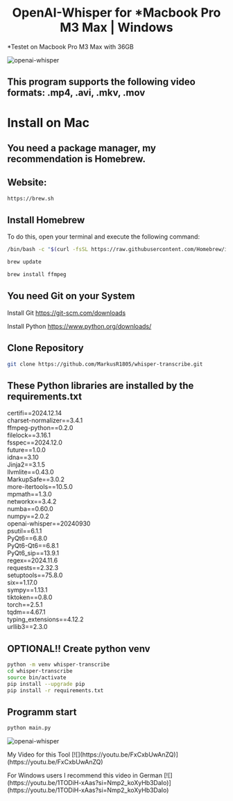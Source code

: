 <div align=center><h1>OpenAI-Whisper for *Macbook Pro M3 Max | Windows</h1></div>
*Testet on Macbook Pro M3 Max with 36GB <p>

![openai-whisper](https://image.civitai.com/xG1nkqKTMzGDvpLrqFT7WA/5f219a87-05c9-4510-bd4c-eb5856628332/original=true,quality=90/42965033.jpeg)

## This program supports the following video formats: .mp4, .avi, .mkv, .mov

# Install on Mac
## You need a package manager, my recommendation is Homebrew.
## Website:
```sh
https://brew.sh
```

## Install Homebrew
To do this, open your terminal and execute the following command:
```sh
/bin/bash -c "$(curl -fsSL https://raw.githubusercontent.com/Homebrew/install/HEAD/install.sh)"
```
```sh
brew update
```
```sh
brew install ffmpeg
```

## You need Git on your System

Install Git
<https://git-scm.com/downloads>

Install Python
<https://www.python.org/downloads/>

<h2>Clone Repository</h2>

```sh
git clone https://github.com/MarkusR1805/whisper-transcribe.git
```

## These Python libraries are installed by the requirements.txt

certifi==2024.12.14<br>
charset-normalizer==3.4.1<br>
ffmpeg-python==0.2.0<br>
filelock==3.16.1<br>
fsspec==2024.12.0<br>
future==1.0.0<br>
idna==3.10<br>
Jinja2==3.1.5<br>
llvmlite==0.43.0<br>
MarkupSafe==3.0.2<br>
more-itertools==10.5.0<br>
mpmath==1.3.0<br>
networkx==3.4.2<br>
numba==0.60.0<br>
numpy==2.0.2<br>
openai-whisper==20240930<br>
psutil==6.1.1<br>
PyQt6==6.8.0<br>
PyQt6-Qt6==6.8.1<br>
PyQt6_sip==13.9.1<br>
regex==2024.11.6<br>
requests==2.32.3<br>
setuptools==75.8.0<br>
six==1.17.0<br>
sympy==1.13.1<br>
tiktoken==0.8.0<br>
torch==2.5.1<br>
tqdm==4.67.1<br>
typing_extensions==4.12.2<br>
urllib3==2.3.0<br>

<h2>OPTIONAL!! Create python venv</h2>

```sh
python -m venv whisper-transcribe
cd whisper-transcribe
source bin/activate
pip install --upgrade pip
pip install -r requirements.txt
```

<h2>Programm start</h2>

```sh
python main.py
```

![openai-whisper](https://image.civitai.com/xG1nkqKTMzGDvpLrqFT7WA/ccc78288-c4b1-4660-af9b-6856c860dc67/original=true,quality=90/48383996.jpeg)
<p>
My Video for this Tool
[![](https://youtu.be/FxCxbUwAnZQ)](https://youtu.be/FxCxbUwAnZQ)
<p>
For Windows users I recommend this video in German
[![](https://youtu.be/1TODiH-xAas?si=Nmp2_koXyHb3DaIo)](https://youtu.be/1TODiH-xAas?si=Nmp2_koXyHb3DaIo)
